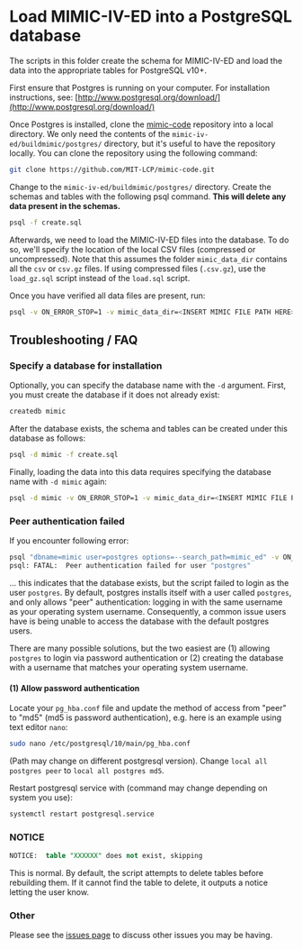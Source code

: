 # Load MIMIC-IV-ED into a PostgreSQL database

The scripts in this folder create the schema for MIMIC-IV-ED and load the data into the appropriate tables for PostgreSQL v10+.

<!-- 
* You can follow the tutorial to run each file individually. Windows users can follow along [here](https://mimic.physionet.org/tutorials/install-mimic-locally-windows/), while *nix/Mac OS X users can follow along [here](https://mimic.physionet.org/tutorials/install-mimic-locally-ubuntu/)

If following the tutorials, be sure to download the scripts locally and the MIMIC-IV-ED files locally. If you choose the makefile approach, see the below section.

-->

First ensure that Postgres is running on your computer. For installation instructions, see: [http://www.postgresql.org/download/](http://www.postgresql.org/download/)

Once Postgres is installed, clone the [mimic-code](https://github.com/MIT-LCP/mimic-code) repository into a local directory. We only need the contents of the `mimic-iv-ed/buildmimic/postgres/` directory, but it's useful to have the repository locally. You can clone the repository using the following command:

``` bash
git clone https://github.com/MIT-LCP/mimic-code.git
```

Change to the `mimic-iv-ed/buildmimic/postgres/` directory. Create the schemas and tables with the following psql command. **This will delete any data present in the schemas.**

```sh
psql -f create.sql
```

Afterwards, we need to load the MIMIC-IV-ED files into the database. To do so, we'll specify the location of the local CSV files (compressed or uncompressed).
Note that this assumes the folder `mimic_data_dir` contains all the `csv` or `csv.gz` files. If using compressed files (`.csv.gz`), use the `load_gz.sql` script instead of the `load.sql` script.

Once you have verified all data files are present, run:

```sh
psql -v ON_ERROR_STOP=1 -v mimic_data_dir=<INSERT MIMIC FILE PATH HERE> -f load.sql
```


## Troubleshooting / FAQ

### Specify a database for installation

Optionally, you can specify the database name with the `-d` argument. First, you must create the database if it does not already exist:

```sh
createdb mimic
```

After the database exists, the schema and tables can be created under this database as follows:

```sh
psql -d mimic -f create.sql
```

Finally, loading the data into this data requires specifying the database name with `-d mimic` again:

```sh
psql -d mimic -v ON_ERROR_STOP=1 -v mimic_data_dir=<INSERT MIMIC FILE PATH HERE> -f load.sql
```

### Peer authentication failed

If you encounter following error:

```bash
psql "dbname=mimic user=postgres options=--search_path=mimic_ed" -v ON_ERROR_STOP=1 -f create.sql
psql: FATAL:  Peer authentication failed for user "postgres"
```

... this indicates that the database exists, but the script failed to login as the user `postgres`. By default, postgres installs itself with a user called `postgres`, and only allows "peer" authentication: logging in with the same username as your operating system username. Consequently, a common issue users have is being unable to access the database with the default postgres users.

There are many possible solutions, but the two easiest are (1) allowing `postgres` to login via password authentication or (2) creating the database with a username that matches your operating system username.

#### (1) Allow password authentication

Locate your `pg_hba.conf` file and update the method of access from "peer" to "md5" (md5 is password authentication), e.g. here is an example using text editor `nano`:

```bash
sudo nano /etc/postgresql/10/main/pg_hba.conf
```

(Path may change on different postgresql version). Change `local all postgres peer` to `local all postgres md5`.

Restart postgresql service with (command may change depending on system you use):

```bash 
systemctl restart postgresql.service 
```


### NOTICE

```sql
NOTICE:  table "XXXXXX" does not exist, skipping
```

This is normal. By default, the script attempts to delete tables before rebuilding them. If it cannot find the table to delete, it outputs a notice letting the user know.

### Other

Please see the [issues page](https://github.com/MIT-LCP/mimic-code/issues) to discuss other issues you may be having.
